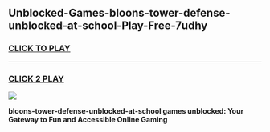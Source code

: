 
## Unblocked-Games-bloons-tower-defense-unblocked-at-school-Play-Free-7udhy
<h3>
<a href="https://premium76.site?title=bloons-tower-defense-unblocked-at-school&ref=23A">CLICK TO PLAY</a></h3>
<hr>

<h3>
<a href="https://premium76.site?title=bloons-tower-defense-unblocked-at-school&ref=23A">CLICK 2 PLAY</a>
  
</h3>

<a href="https://premium76.site?title=bloons-tower-defense-unblocked-at-school&ref=23A"><img src="https://clearcache.store/games.png"></a>


**bloons-tower-defense-unblocked-at-school games unblocked: Your Gateway to Fun and Accessible Online Gaming**
